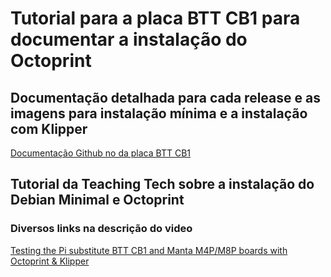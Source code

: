 # Tutorial para a placa BTT CB1 para documentar a instalação do Octoprint

## Documentação detalhada para cada release e as imagens para instalação mínima e a instalação com Klipper
[Documentação Github no da placa BTT CB1](https://github.com/bigtreetech/CB1/releases)

## Tutorial da Teaching Tech sobre a instalação do Debian Minimal e Octoprint
### Diversos links na descrição do video
[Testing the Pi substitute BTT CB1 and Manta M4P/M8P boards with Octoprint & Klipper](https://www.youtube.com/watch?v=vZIOZTce7NI&t=487s)

